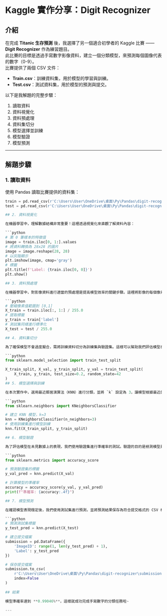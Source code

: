 # Kaggle 實作分享：Digit Recognizer

## 介紹

在完成 **Titanic 生存預測** 後，我選擇了另一個適合初學者的 Kaggle 比賽 —— **Digit Recognizer** 作為練習題目。  
此比賽的目標是透過手寫數字影像資料，建立一個分類模型，來預測每個圖像代表的數字（0-9）。  
比賽提供了兩個 CSV 文件：
- **Train.csv**：訓練資料集，用於模型的學習與訓練。
- **Test.csv**：測試資料集，用於模型的預測與提交。

以下是我解題的完整步驟：
1. 讀取資料  
2. 資料視覺化  
3. 資料預處理  
4. 資料集切分  
5. 模型選擇並訓練  
6. 模型驗證  
7. 模型預測  

---

## 解題步驟

### **1. 讀取資料**
使用 Pandas 讀取比賽提供的資料集：

```python
train = pd.read_csv(r'C:\Users\User\OneDrive\桌面\Py\Pandas\digit-recognizer\train.csv')  
test = pd.read_csv(r'C:\Users\User\OneDrive\桌面\Py\Pandas\digit-recognizer\test.csv')  

## 2. 資料視覺化

在機器學習中，理解數據結構非常重要！這裡透過視覺化來直觀了解資料內容：

```python
# 第 0 筆樣本的特徵值
image = train.iloc[0, 1:].values  
# 將資料轉換為 28x28 的圖片
image = image.reshape(28, 28)     
# 以灰階顯示
plt.imshow(image, cmap='gray')   
# 標籤
plt.title(f'Label: {train.iloc[0, 0]}')  
plt.show()

## 3. 資料預處理

在機器學習中，對影像資料進行適當的預處理是提高模型效率的關鍵步驟。這裡將影像的每個像素值進行標準化處理，將範圍壓縮到 [0,1]，以加快模型訓練並提升穩定性。

```python
# 壓縮像素值範圍到 [0,1]
X_train = train.iloc[:, 1:] / 255.0  
# 提取標籤
y_train = train['label']            
# 測試集同樣進行標準化
X_test = test / 255.0               

## 4. 資料集切分

為了確保模型不會過度擬合，需將訓練資料切分為訓練集與驗證集。這樣可以幫助我們評估模型在未見過的數據上的表現，從而提升模型的泛化能力。

```python
from sklearn.model_selection import train_test_split

X_train_split, X_val, y_train_split, y_val = train_test_split(
    X_train, y_train, test_size=0.2, random_state=42
)
## 5. 模型選擇與訓練

在本次實作中，選用最近鄰居演算法（KNN）進行分類，並將 `k` 設定為 3，讓模型根據最近的 3 個鄰居進行投票以決定分類結果。

```python
from sklearn.neighbors import KNeighborsClassifier

# 建立 KNN 模型，k=3
knn = KNeighborsClassifier(n_neighbors=3)
# 使用訓練集進行模型訓練
knn.fit(X_train_split, y_train_split)

## 6. 模型驗證

為了評估模型在未見數據上的表現，我們使用驗證集進行準確率的測試。驗證的目的是檢測模型是否過度擬合，並衡量其泛化能力。

```python
from sklearn.metrics import accuracy_score

# 預測驗證集的標籤
y_val_pred = knn.predict(X_val)

# 計算模型的準確率
accuracy = accuracy_score(y_val, y_val_pred)
print(f"準確率: {accuracy:.4f}")

## 7. 模型預測

在確認模型表現穩定後，我們使用測試集進行預測，並將預測結果保存為符合提交格式的 CSV 檔案，供比賽提交使用。

```python
# 預測測試集標籤
y_test_pred = knn.predict(X_test)

# 建立提交檔案
submission = pd.DataFrame({
    'ImageID': range(1, len(y_test_pred) + 1),
    'Label': y_test_pred
})

# 保存提交檔案
submission.to_csv(
    r'C:\Users\User\OneDrive\桌面\Py\Pandas\digit-recognizer\submission.csv',
    index=False
)
 
## 結果

模型準確率達到 **0.99046%**，這樣就成功完成手寫數字的分類任務啦~  

---





    

